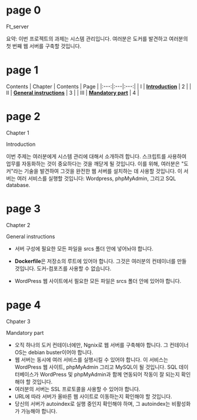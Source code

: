 # page 0

Ft_server

요약: 이번 프로젝트의 과제는 시스템 관리입니다. 여러분은 도커를 발견하고 여러분의 첫 번째 웹 서버를 구축할 것입니다.

# page 1

Contents
| Chapter | Contents | Page |
|:---:|:---|:---:|
| I | [__Introduction__]() | 2 |
| II | [__General instructions__]() | 3 |
| III | [__Mandatory part__]() |  4 |

# page 2

Chapter 1

Introduction

이번 주제는 여러분에게 시스템 관리에 대해서 소개하려 합니다. 스크립트를 사용하여 업무를 자동화하는 것이 중요하다는 것을 깨닫게 될 것입니다. 이를 위해, 여러분은 "도커"라는 기술을 발견하여 그것을 완전한 웹 서버를 설치하는 데 사용할 것입니다. 이 서버는 여러 서비스를 실행할 것입니다: Wordpress, phpMyAdmin, 그리고 SQL database.

# page 3

Chapter 2

General instructions

* 서버 구성에 필요한 모든 파일을 srcs 폴더 안에 넣어놔야 합니다.

* **Dockerfile**은 저장소의 루트에 있어야 합니다. 그것은 여러분의 컨테이너를 만들 것입니다. 도커-컴포즈를 사용할 수 없습니다.
* WordPress 웹 사이트에서 필요한 모든 파일은 srcs 폴더 안에 있어야 합니다.

# page 4

Chpater 3

Mandatory part

* 오직 하나의 도커 컨테이너에만, Ngnix로 웹 서버를 구축해야 합니다. 그 컨테이너 OS는 debian buster이어야 합니다.
* 웹 서버는 동시에 여러 서비스를 실행시킬 수 있어야 합니다. 이 서비스는 WordPress 웹 사이트, phpMyAdmin 그리고 MySQL이 될 것입니다. SQL 데이터베이스가 WordPress 및 phpMyAdmin과 함께 연동되어 작동이 잘 되는지 확인해야 할 것입니다.
* 여러분의 서버는 SSL 프로토콜을 사용할 수 있어야 합니다.
* URL에 따라 서버가 올바른 웹 사이트로 이동하는지 확인해야 할 것입니다.
* 당신의 서버가 autoindex로 실행 중인지 확인해야 하며, 그 autoindex는 비활성화가 가능해야 합니다.
